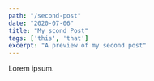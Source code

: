 ```yaml
---
path: "/second-post"
date: "2020-07-06"
title: "My scond Post" 
tags: ['this', 'that']
excerpt: "A preview of my second post" 
---
```

Lorem ipsum. 
